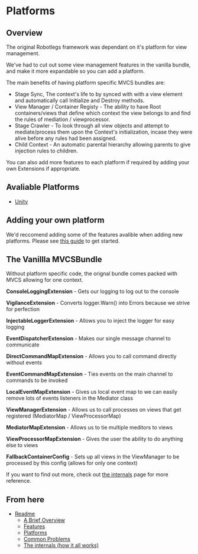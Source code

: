 Platforms
=========

Overview
--------

The original Robotlegs framework was dependant on it's platform for view management.

We've had to cut out some view management features in the vanilla bundle, and make it more expandable so you can add a platform.

The main benefits of having platform specific MVCS bundles are:

* Stage Sync, The context's life to by synced with with a view element and automatically call Initialize and Destroy methods.
* View Manager / Container Registy - The ability to have Root containers/views that define which context the view belongs to and find the rules of mediation / viewprocessor.
* Stage Crawler - To look through all view objects and attempt to mediate/process them upon the Context's initialization, incase they were alive before any rules had been assigned.
* Child Context - An automatic parental hierarchy allowing parents to give injection rules to children.

You can also add more features to each platform if required by adding your own Extensions if appropriate.

Avaliable Platforms
-------------------

* [Unity](./platforms/Unity.md)

Adding your own platform
------------------------

We'd reccomend adding some of the features avalible when adding new platforms. Please see [this guide](./platforms/AddingAPlatform.md) to get started.

The Vanillla MVCSBundle
-----------------------

Without platform specific code, the orignal bundle comes packed with MVCS allowing for one context.

**ConsoleLoggingExtension** - Gets our logging to log out to the console

**VigilanceExtension** - Converts logger.Warn() into Errors because we strive for perfection

**InjectableLoggerExtension** - Allows you to inject the logger for easy logging

**EventDispatcherExtension** - Makes our single message channel to communicate

**DirectCommandMapExtension** - Allows you to call command directly without events

**EventCommandMapExtension** - Ties events on the main channel to commands to be invoked

**LocalEventMapExtension** - Gives us local event map to we can easily remove lots of events listeners in the Mediator class

**ViewManagerExtension** - Allows us to call processes on views that get registered (MediatorMap  / ViewProcessorMap)

**MediatorMapExtension** - Allows us to tie multiple meditors to views

**ViewProcessorMapExtension** - Gives the user the ability to do anything else to views

**FallbackContainerConfig** - Sets up all views in the ViewManager to be processed by this config (allows for only one context)

If you want to find out more, check out [the internals](./TheInternals.md) page for more reference.

From here
------------

* [Readme](../README.md)
	* [A Brief Overview](./ABriefOverview.md)
	* [Features](./Features.md)
	* [Platforms](./Platforms.md)
	* [Common Problems](./CommonProblems.md)
	* [The internals (how it all works)](./TheInternals.md)